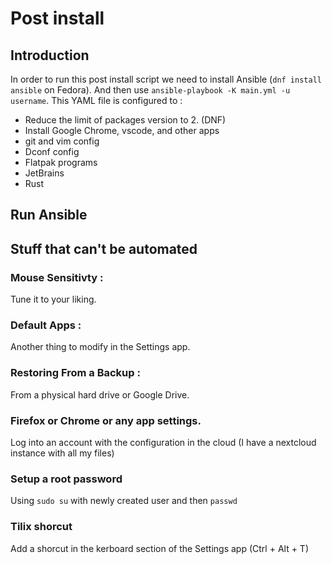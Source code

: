 # Post install

## Introduction

In order to run this post install script we need to install Ansible (`dnf install ansible` on Fedora). And then use `ansible-playbook -K main.yml -u username`.
This YAML file is configured to :

- Reduce the limit of packages version to 2. (DNF)
- Install Google Chrome, vscode, and other apps
- git and vim config
- Dconf config
- Flatpak programs
- JetBrains
- Rust

## Run Ansible

## Stuff that can't be automated

### Mouse Sensitivty :

Tune it to your liking.

### Default Apps : 

Another thing to modify in the Settings app.

### Restoring From a Backup :

From a physical hard drive or Google Drive.

### Firefox or Chrome or any app settings.

Log into an account with the configuration in the cloud (I have a nextcloud instance with all my files)

### Setup a root password

Using `sudo su` with newly created user and then `passwd`

### Tilix shorcut

Add a shorcut in the kerboard section of the Settings app (Ctrl + Alt + T)